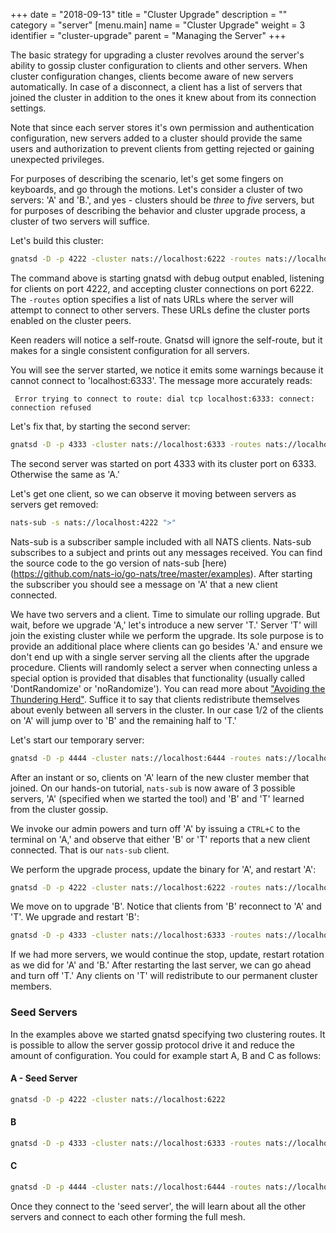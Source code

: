 +++
date = "2018-09-13"
title = "Cluster Upgrade"
description = ""
category = "server"
[menu.main]
  name = "Cluster Upgrade"
  weight = 3
  identifier = "cluster-upgrade"
  parent = "Managing the Server"
+++

The basic strategy for upgrading a cluster revolves around the server's ability to gossip cluster configuration to clients and other servers. When cluster configuration changes, clients become aware of new servers automatically. In case of a disconnect, a client has a list of servers that joined the cluster in addition to the ones it knew about from its connection settings. 

Note that since each server stores it's own permission and authentication configuration, new servers added to a cluster should provide the same users and authorization to prevent clients from getting rejected or gaining unexpected privileges.

For purposes of describing the scenario, let's get some fingers on keyboards, and go through the motions. Let's consider a cluster of two servers: 'A' and 'B.', and yes - clusters should be *three* to *five* servers, but for purposes of describing the behavior and cluster upgrade process, a cluster of two servers will suffice. 

Let's build this cluster:

```bash
gnatsd -D -p 4222 -cluster nats://localhost:6222 -routes nats://localhost:6222,nats://localhost:6333
```

The command above is starting gnatsd with debug output enabled, listening for clients on port 4222, and accepting cluster connections on port 6222. The `-routes` option specifies a list of nats URLs where the server will attempt to connect
to other servers. These URLs define the cluster ports enabled on the cluster peers.

Keen readers will notice a self-route. Gnatsd will ignore the self-route, but it makes for a single consistent configuration for all servers.

You will see the server started, we notice it emits some warnings because it cannot connect to 'localhost:6333'. The message more accurately reads:

```ascii
 Error trying to connect to route: dial tcp localhost:6333: connect: connection refused
```

Let's fix that, by starting the second server:
```bash
gnatsd -D -p 4333 -cluster nats://localhost:6333 -routes nats://localhost:6222,nats://localhost:6333
```
The second server was started on port 4333 with its cluster port on 6333. Otherwise the same as 'A.'

Let's get one client, so we can observe it moving between servers as servers get removed:
```bash
nats-sub -s nats://localhost:4222 ">"
```

Nats-sub is a subscriber sample included with all NATS clients. Nats-sub subscribes to a subject and prints out any messages received. You can find the source code to the go version of nats-sub [here)(https://github.com/nats-io/go-nats/tree/master/examples).  After starting the subscriber you should see a message on 'A' that a new client connected.

We have two servers and a client. Time to simulate our rolling upgrade. But wait, before we upgrade 'A,' let's introduce a new server 'T.'  Server 'T' will join the existing cluster while we perform the upgrade. Its sole purpose is to provide an additional place where clients can go besides 'A.'  and ensure we don't end up with a single server serving all the clients after the upgrade procedure. Clients will randomly select a server when connecting unless a special option is provided that disables that functionality (usually called 'DontRandomize' or 'noRandomize'). You can read more about ["Avoiding the Thundering Herd"](https://www.nats.io/documentation/writing_applications/connecting/).
Suffice it to say that clients redistribute themselves about evenly between all servers in the cluster. In our case 1/2 of the clients on 'A' will jump over to 'B' and the remaining half to 'T.'

Let's start our temporary server:

```bash
gnatsd -D -p 4444 -cluster nats://localhost:6444 -routes nats://localhost:6222,nats://localhost:6333
```

After an instant or so, clients on 'A' learn of the new cluster member that joined. On our hands-on  tutorial, `nats-sub` is now aware of 3 possible servers, 'A' (specified when we started the tool) and 'B' and 'T' learned from the cluster gossip.

We invoke our admin powers and turn off 'A' by issuing a `CTRL+C` to the terminal on 'A,' and observe that either 'B' or 'T' reports that a new client connected. That is our `nats-sub` client.

We perform the upgrade process, update the binary for 'A', and restart 'A':

```bash
gnatsd -D -p 4222 -cluster nats://localhost:6222 -routes nats://localhost:6222,nats://localhost:6333
```

We move on to upgrade 'B'. Notice that clients from 'B' reconnect to 'A' and 'T'. We upgrade and restart 'B':

```bash
gnatsd -D -p 4333 -cluster nats://localhost:6333 -routes nats://localhost:6222,nats://localhost:6333
```

If we had more servers, we would continue the stop, update, restart rotation as we did for 'A' and 'B.'  After restarting the last server, we can go ahead and turn off 'T.' Any clients on 'T' will redistribute to our permanent cluster members.


### Seed Servers

In the examples above we started gnatsd specifying two clustering routes. It is possible to allow the server gossip protocol drive it and reduce the amount of configuration. You could for example start A, B and C as follows:

#### A - Seed Server
```bash
gnatsd -D -p 4222 -cluster nats://localhost:6222
```

#### B
```bash
gnatsd -D -p 4333 -cluster nats://localhost:6333 -routes nats://localhost:6222
```

#### C
```bash
gnatsd -D -p 4444 -cluster nats://localhost:6444 -routes nats://localhost:6222
```

Once they connect to the 'seed server', the will learn about all the other servers and connect to each other forming the full mesh.